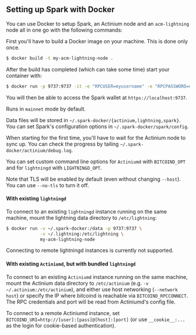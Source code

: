 ## Setting up Spark with Docker

You can use Docker to setup Spark, an Actinium node and an `acm-lightning` node all in one go with the following commands:

First you'll have to build a Docker image on your machine. This is done only once.

```bash
$ docker build -t my-acm-lightning-node .
```

After the build has completed (which can take some time) start your container with:

```bash
$ docker run -p 9737:9737 -it -e "RPCUSER=myusername" -e "RPCPASSWORD=mypassword" -e "RPCALLOWIP=127.0.0.1" -e "TORENABLED=0" my-acm-lightning-node --login mylnuser:mylnpassword
```

You will then be able to access the Spark wallet at `https://localhost:9737`.

Runs in `mainnet` mode by default.

Data files will be stored in `~/.spark-docker/{actinium,lightning,spark}`.
You can set Spark's configuration options in `~/.spark-docker/spark/config`.

When starting for the first time, you'll have to wait for the Actinium node to sync up.
You can check the progress by tailing `~/.spark-docker/actinium/debug.log`.

You can set custom command line options for `Actiniumd` with `BITCOIND_OPT`
and for `lightningd` with `LIGHTNINGD_OPT`.

Note that TLS will be enabled by default (even without changing `--host`).
You can use `--no-tls` to turn it off.

#### With existing `lightningd`

To connect to an existing `lightningd` instance running on the same machine,
mount the lightning data directory to `/etc/lightning`:

```bash
$ docker run -v ~/.spark-docker:/data -p 9737:9737 \
             -v ~/.lightning:/etc/lightning \
             my-acm-lightning-node
```

Connecting to remote lightningd instances is currently not supported.

#### With existing `Actiniumd`, but with bundled `lightningd`

To connect to an existing `Actiniumd` instance running on the same machine,
mount the Actinium data directory to `/etc/actinium` (e.g. `-v ~/.actinium:/etc/actinium`),
and either use host networking (`--network host`) or specify the IP where bitcoind is reachable via `BITCOIND_RPCCONNECT`.
The RPC credentials and port will be read from Actiniumd's config file.

To connect to a remote Actiniumd instance, set `BITCOIND_URI=http://[user]:[pass]@[host]:[port]`
(or use `__cookie__:...` as the login for cookie-based authentication).
